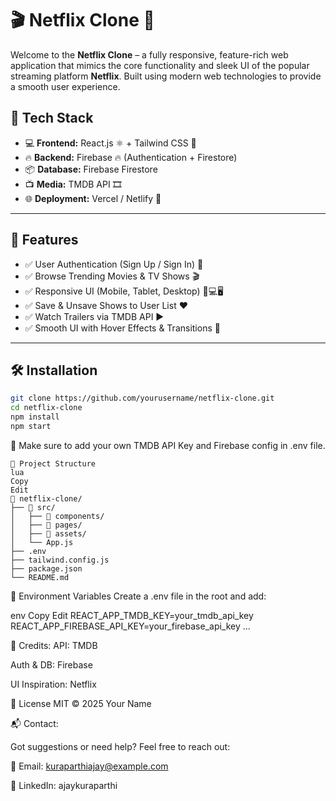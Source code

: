# 🎬 Netflix Clone 🎥

Welcome to the **Netflix Clone** – a fully responsive, feature-rich web application that mimics the core functionality and sleek UI of the popular streaming platform **Netflix**. Built using modern web technologies to provide a smooth user experience.

## 🚀 Tech Stack

- 💻 **Frontend:** React.js ⚛️ + Tailwind CSS 💨  
- 🔥 **Backend:** Firebase 🔥 (Authentication + Firestore)  
- 📦 **Database:** Firebase Firestore  
- 📺 **Media:** TMDB API 🎞️  
- 🌐 **Deployment:** Vercel / Netlify 🚀

---

## 📸 Features

- ✅ User Authentication (Sign Up / Sign In) 🔐  
- ✅ Browse Trending Movies & TV Shows 🎬  
- ✅ Responsive UI (Mobile, Tablet, Desktop) 📱💻🖥️  
- ✅ Save & Unsave Shows to User List ❤️  
- ✅ Watch Trailers via TMDB API ▶️  
- ✅ Smooth UI with Hover Effects & Transitions 💫  

---

## 🛠️ Installation

```bash
git clone https://github.com/yourusername/netflix-clone.git
cd netflix-clone
npm install
npm start
```
🔑 Make sure to add your own TMDB API Key and Firebase config in .env file.
```
📁 Project Structure
lua
Copy
Edit
📂 netflix-clone/
├── 📁 src/
│   ├── 📁 components/
│   ├── 📁 pages/
│   ├── 📁 assets/
│   └── App.js
├── .env
├── tailwind.config.js
├── package.json
└── README.md
```
🔐 Environment Variables
Create a .env file in the root and add:

env
Copy
Edit
REACT_APP_TMDB_KEY=your_tmdb_api_key
REACT_APP_FIREBASE_API_KEY=your_firebase_api_key
...


🤝 Credits:
API: TMDB

Auth & DB: Firebase

UI Inspiration: Netflix

📜 License
MIT © 2025 Your Name

📬 Contact:

Got suggestions or need help? Feel free to reach out:

📧 Email: kuraparthiajay@example.com

💼 LinkedIn: ajaykuraparthi









